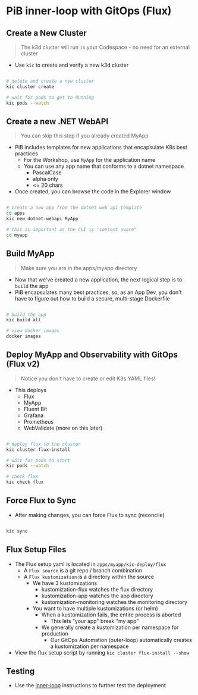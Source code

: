 # PiB inner-loop with GitOps (Flux)

## Create a New Cluster

> The k3d cluster will run `in` your Codespace - no need for an external cluster

- Use `kic` to create and verify a new k3d cluster

```bash

# delete and create a new cluster
kic cluster create

# wait for pods to get to Running
kic pods --watch

```

## Create a new .NET WebAPI

> You can skip this step if you already created MyApp

- PiB includes templates for new applications that encapsulate K8s best practices
  - For the Workshop, use `MyApp` for the application name
  - You can use any app name that conforms to a dotnet namespace
    - PascalCase
    - alpha only
    - <= 20 chars
- Once created, you can browse the code in the Explorer window

```bash

# create a new app from the dotnet web api template
cd apps
kic new dotnet-webapi MyApp

# this is important as the CLI is "context aware"
cd myapp

```

## Build MyApp

> Make sure you are in the apps/myapp directory

- Now that we've created a new application, the next logical step is to `build` the app
- PiB encapsulates many best practices, so, as an App Dev, you don't have to figure out how to build a secure, multi-stage Dockerfile

```bash

# build the app
kic build all

# view docker images
docker images

```

## Deploy MyApp and Observability with GitOps (Flux v2)

> Notice you don't have to create or edit K8s YAML files!

- This deploys
  - Flux
  - MyApp
  - Fluent Bit
  - Grafana
  - Prometheus
  - WebValidate (more on this later)

```bash

# deploy flux to the cluster
kic cluster flux-install

# wait for pods to start
kic pods --watch

# check flux
kic check flux

```

## Force Flux to Sync

- After making changes, you can force Flux to sync (reconcile)

```bash

kic sync

```

## Flux Setup Files

- The Flux setup yaml is located in `apps/myapp/kic-deploy/flux`
  - A `Flux source` is a git repo / branch combination
  - A `Flux kustomization` is a directory within the source
    - We have 3 kustomizations
      - kustomization-flux watches the flux directory
      - kustomization-app watches the app directory
      - kustomization-monitoring watches the monitoring directory
    - You want to have multiple kustomizations (or helm)
      - When a kustomization fails, the entire process is aborted
        - This lets "your app" break "my app"
      - We generally create a kustomization per namespace for production
        - Our GitOps Automation (outer-loop) automatically creates a kustomization per namespace
- View the flux setup script by running `kic cluster flux-install --show`

## Testing

- Use the [inner-loop](./inner-loop.md#check-the-k8s-pods) instructions to further test the deployment
